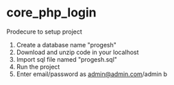 # core_php_login

Prodecure to setup project
1. Create  a database name "progesh"
2. Download and unzip code in your localhost
3. Import sql file named "progesh.sql"
4. Run the project
5. Enter email/password as admin@admin.com/admin
b
